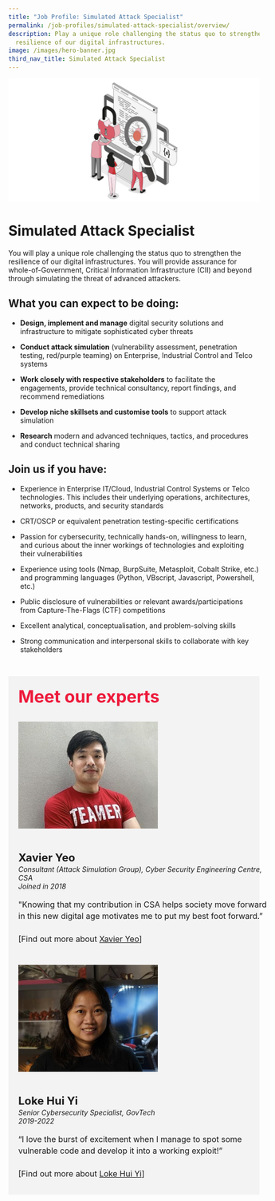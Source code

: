 ```yaml
---
title: "Job Profile: Simulated Attack Specialist"
permalink: /job-profiles/simulated-attack-specialist/overview/
description: Play a unique role challenging the status quo to strengthen the
  resilience of our digital infrastructures.
image: /images/hero-banner.jpg
third_nav_title: Simulated Attack Specialist
---
```

![Simulated Attack Specialist](/images/header/header%20cybersecurity.jpeg)

# Simulated Attack Specialist
You will play a unique role challenging the status quo to strengthen the resilience of our digital infrastructures. You will provide assurance for whole-of-Government, Critical Information Infrastructure (CII) and beyond through simulating the threat of advanced attackers.


## What you can expect to be doing:

* **Design, implement and manage** digital security solutions and infrastructure to mitigate sophisticated cyber threats 

* **Conduct attack simulation** (vulnerability assessment, penetration testing, red/purple teaming) on Enterprise, Industrial Control and Telco systems

* **Work closely with respective stakeholders** to facilitate the engagements, provide technical consultancy, report findings, and recommend remediations

* **Develop niche skillsets and customise tools** to support attack simulation 

* **Research** modern and advanced techniques, tactics, and procedures and conduct technical sharing



## Join us if you have:

* Experience in Enterprise IT/Cloud, Industrial Control Systems or Telco technologies. This includes their underlying operations, architectures, networks, products, and security standards

* CRT/OSCP or equivalent penetration testing-specific certifications 

* Passion for cybersecurity, technically hands-on, willingness to learn, and curious about the inner workings of technologies and exploiting their vulnerabilities

* Experience using tools (Nmap, BurpSuite, Metasploit, Cobalt Strike, etc.) and programming languages (Python, VBscript, Javascript, Powershell, etc.) 

* Public disclosure of vulnerabilities or relevant awards/participations from Capture-The-Flags (CTF) competitions

* Excellent analytical, conceptualisation, and problem-solving skills

* Strong communication and interpersonal skills to collaborate with key stakeholders 


​
<div class="row" style="font-size:34px; font-weight: 700; color: #ed1a3b; background-color: #f3f3f3; padding: 20px 0px 20px 20px;"> Meet our experts</div>
        
<div class="row" style="background-color: #f3f3f3;">
      <div class="column" style="padding: 10px 0px 30px 20px;"><img src="/images/people/xavier-yeo-2.jpg" alt="Xavier Yeo"></div>
      <div class="column" style="width: 100%; padding: 10px 20px 30px 20px;">
       <span style="font-size: 22px; font-weight: bold; line-height: 30px;">Xavier Yeo</span><br><span style="font-size: 14px; font-style: italic; line-height: 16px;">Consultant (Attack Simulation Group),
Cyber Security Engineering Centre, CSA<br>Joined in 2018</span><br><br>
    <span style="font-size: 16px; line-height: 23px;">"Knowing that my contribution in CSA helps society move forward in this new digital age motivates me to put my best foot forward.” <br><br>[Find out more about <a href="/job-profiles/simulated-attack-specialist/xavier-yeo">Xavier Yeo</a>]</span>
      </div>
</div>

<div class="row" style="background-color: #f3f3f3;">
      <div class="column" style="padding: 10px 0px 30px 20px;"><img src="/images/people/loke-hui-yi-2.jpg" alt="Loke Hui Yi"></div>
      <div class="column" style="width: 100%; padding: 10px 20px 30px 20px;">
       <span style="font-size: 22px; font-weight: bold; line-height: 30px;">Loke Hui Yi</span><br><span style="font-size: 14px; font-style: italic; line-height: 16px;">Senior Cybersecurity Specialist, GovTech
<br>2019-2022</span><br><br>
    <span style="font-size: 16px; line-height: 23px;">“I love the burst of excitement when I manage to spot some vulnerable code and develop it into a working exploit!” <br><br>[Find out more about <a href="/job-profiles/simulated-attack-specialist/loke-hui-yi">Loke Hui Yi</a>]</span>
      </div>
</div>
